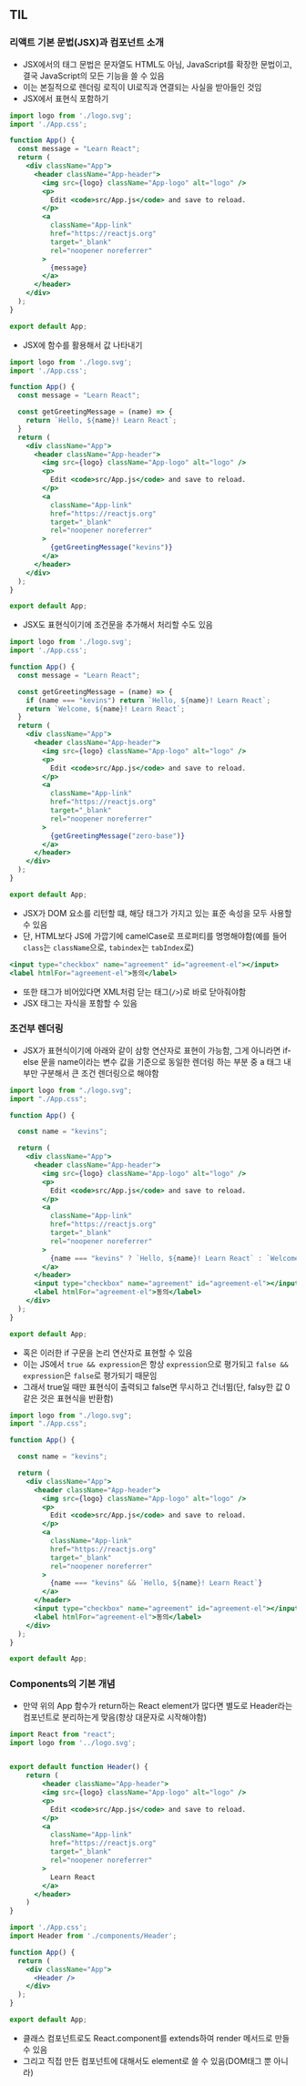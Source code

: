 ## TIL

### 리액트 기본 문법(JSX)과 컴포넌트 소개
- JSX에서의 태그 문법은 문자열도 HTML도 아님, JavaScript를 확장한 문법이고, 결국 JavaScript의 모든 기능을 쓸 수 있음
- 이는 본질적으로 렌더링 로직이 UI로직과 연결되는 사실을 받아들인 것임
- JSX에서 표현식 포함하기
```jsx
import logo from './logo.svg';
import './App.css';

function App() {
  const message = "Learn React";
  return (
    <div className="App">
      <header className="App-header">
        <img src={logo} className="App-logo" alt="logo" />
        <p>
          Edit <code>src/App.js</code> and save to reload.
        </p>
        <a
          className="App-link"
          href="https://reactjs.org"
          target="_blank"
          rel="noopener noreferrer"
        >
          {message}
        </a>
      </header>
    </div>
  );
}

export default App;
```
- JSX에 함수를 활용해서 값 나타내기
```jsx
import logo from './logo.svg';
import './App.css';

function App() {
  const message = "Learn React";

  const getGreetingMessage = (name) => {
    return `Hello, ${name}! Learn React`;
  }
  return (
    <div className="App">
      <header className="App-header">
        <img src={logo} className="App-logo" alt="logo" />
        <p>
          Edit <code>src/App.js</code> and save to reload.
        </p>
        <a
          className="App-link"
          href="https://reactjs.org"
          target="_blank"
          rel="noopener noreferrer"
        >
          {getGreetingMessage("kevins")}
        </a>
      </header>
    </div>
  );
}

export default App;
```
- JSX도 표현식이기에 조건문을 추가해서 처리할 수도 있음
```jsx
import logo from './logo.svg';
import './App.css';

function App() {
  const message = "Learn React";

  const getGreetingMessage = (name) => {
    if (name === "kevins") return `Hello, ${name}! Learn React`;
    return `Welcome, ${name}! Learn React`;
  }
  return (
    <div className="App">
      <header className="App-header">
        <img src={logo} className="App-logo" alt="logo" />
        <p>
          Edit <code>src/App.js</code> and save to reload.
        </p>
        <a
          className="App-link"
          href="https://reactjs.org"
          target="_blank"
          rel="noopener noreferrer"
        >
          {getGreetingMessage("zero-base")}
        </a>
      </header>
    </div>
  );
}

export default App;
```
- JSX가 DOM 요소를 리턴할 떄, 해당 태그가 가지고 있는 표준 속성을 모두 사용할 수 있음
- 단, HTML보다 JS에 가깝기에 camelCase로 프로퍼티를 명명해야함(예를 들어 `class`는 `className`으로, `tabindex`는 `tabIndex`로)
```jsx
<input type="checkbox" name="agreement" id="agreement-el"></input>
<label htmlFor="agreement-el">동의</label>
```
- 또한 태그가 비어있다면 XML처럼 닫는 태그(`/>`)로 바로 닫아줘야함
- JSX 태그는 자식을 포함할 수 있음

### 조건부 렌더링
- JSX가 표현식이기에 아래와 같이 삼항 연산자로 표현이 가능함, 그게 아니라면 if-else 문을 name이라는 변수 값을 기준으로 동일한 렌더링 하는 부분 중 a 태그 내부만 구분해서 큰 조건 렌더링으로 해야함
```jsx
import logo from "./logo.svg";
import "./App.css";

function App() {

  const name = "kevins";

  return (
    <div className="App">
      <header className="App-header">
        <img src={logo} className="App-logo" alt="logo" />
        <p>
          Edit <code>src/App.js</code> and save to reload.
        </p>
        <a
          className="App-link"
          href="https://reactjs.org"
          target="_blank"
          rel="noopener noreferrer"
        >
          {name === "kevins" ? `Hello, ${name}! Learn React` : `Welcome, ${name}! Learn React`}
        </a>
      </header>
      <input type="checkbox" name="agreement" id="agreement-el"></input>
      <label htmlFor="agreement-el">동의</label>
    </div>
  );
}

export default App;
```
- 혹은 이러한 if 구문을 논리 연산자로 표현할 수 있음
- 이는 JS에서 `true && expression`은 항상 `expression`으로 평가되고 `false && expression`은 `false`로 평가되기 때문임
- 그래서 true일 때만 표현식이 출력되고 false면 무시하고 건너뜀(단, falsy한 값 0같은 것은 표현식을 반환함)
```jsx
import logo from "./logo.svg";
import "./App.css";

function App() {

  const name = "kevins";

  return (
    <div className="App">
      <header className="App-header">
        <img src={logo} className="App-logo" alt="logo" />
        <p>
          Edit <code>src/App.js</code> and save to reload.
        </p>
        <a
          className="App-link"
          href="https://reactjs.org"
          target="_blank"
          rel="noopener noreferrer"
        >
          {name === "kevins" && `Hello, ${name}! Learn React`}
        </a>
      </header>
      <input type="checkbox" name="agreement" id="agreement-el"></input>
      <label htmlFor="agreement-el">동의</label>
    </div>
  );
}

export default App;
```

### Components의 기본 개념
- 만약 위의 App 함수가 return하는 React element가 많다면 별도로 Header라는 컴포넌트로 분리하는게 맞음(항상 대문자로 시작해야함)
```jsx
import React from "react";
import logo from '../logo.svg';


export default function Header() {
    return (
        <header className="App-header">
        <img src={logo} className="App-logo" alt="logo" />
        <p>
          Edit <code>src/App.js</code> and save to reload.
        </p>
        <a
          className="App-link"
          href="https://reactjs.org"
          target="_blank"
          rel="noopener noreferrer"
        >
          Learn React
        </a>
      </header>
    )
}
```
```jsx
import './App.css';
import Header from './components/Header';

function App() {
  return (
    <div className="App">
      <Header />
    </div>
  );
}

export default App;
```
- 클래스 컴포넌트로도 React.component를 extends하여 render 메서드로 만들 수 있음
- 그리고 직접 만든 컴포넌트에 대해서도 element로 쓸 수 있음(DOM태그 뿐 아니라)
